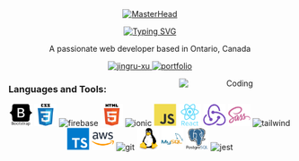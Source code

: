 <div align="center">
  <a href="https://www.jingruxu-web.com/">
    <img src="https://user-images.githubusercontent.com/101676244/222606774-3a4c4d94-78b0-4cf8-9409-505ca595b613.png" alt="MasterHead">
  </a>
</div>

<div align="center">

[![Typing SVG](https://readme-typing-svg.demolab.com?font=Roboto+Mono&duration=3000&pause=1000&width=435&lines=Hi+%F0%9F%91%8B%2C+I'm+Jingru+Xu%2C+welcome+here)](https://git.io/typing-svg)

  <p>A passionate web developer based in Ontario, Canada</p>
</div>


<p align="center">
  <a href="https://linkedin.com/in/jingru-xu" target="blank">
    <img src="https://raw.githubusercontent.com/rahuldkjain/github-profile-readme-generator/master/src/images/icons/Social/linked-in-alt.svg" alt="jingru-xu" height="30" width="40" />
  </a>
  <a href="https://www.jingruxu-web.com/" target="_blank">
    <img src="https://img.shields.io/badge/my_portfolio-000?style=for-the-badge&logo=ko-fi&logoColor=white" alt="portfolio" />
  </a>
</p>

<div align="center">
  <img align="right" alt="Coding" width="200" src="https://media.tenor.com/DimzPZMypFcAAAAd/laptop.gif">
</div>

<h3>Languages and Tools:</h3>
<p align="center">
  <img src="https://raw.githubusercontent.com/devicons/devicon/master/icons/bootstrap/bootstrap-plain-wordmark.svg" alt="bootstrap" width="40" height="40"/>
  <img src="https://raw.githubusercontent.com/devicons/devicon/master/icons/css3/css3-original-wordmark.svg" alt="css3" width="40" height="40"/>
  <img src="https://www.vectorlogo.zone/logos/firebase/firebase-icon.svg" alt="firebase" width="40" height="40"/>
  <img src="https://raw.githubusercontent.com/devicons/devicon/master/icons/html5/html5-original-wordmark.svg" alt="html5" width="40" height="40"/>
  <img src="https://upload.wikimedia.org/wikipedia/commons/d/d1/Ionic_Logo.svg" alt="ionic" width="40" height="40"/>
  <img src="https://raw.githubusercontent.com/devicons/devicon/master/icons/javascript/javascript-original.svg" alt="javascript" width="40" height="40"/>
  <img src="https://raw.githubusercontent.com/devicons/devicon/master/icons/react/react-original-wordmark.svg" alt="react" width="40" height="40"/>
  <img src="https://raw.githubusercontent.com/devicons/devicon/master/icons/redux/redux-original.svg" alt="redux" width="40" height="40"/>
  <img src="https://raw.githubusercontent.com/devicons/devicon/master/icons/sass/sass-original.svg" alt="sass" width="40" height="40"/>
  <img src="https://www.vectorlogo.zone/logos/tailwindcss/tailwindcss-icon.svg" alt="tailwind" width="40" height="40"/>
  <img src="https://raw.githubusercontent.com/devicons/devicon/master/icons/typescript/typescript-original.svg" alt="typescript" width="40" height="40"/>
  <img src="https://raw.githubusercontent.com/devicons/devicon/master/icons/amazonwebservices/amazonwebservices-original-wordmark.svg" alt="aws" width="40" height="40"/>
  <img src="https://www.vectorlogo.zone/logos/git-scm/git-scm-icon.svg" alt="git" width="40" height="40"/>
  <img src="https://raw.githubusercontent.com/devicons/devicon/master/icons/linux/linux-original.svg" alt="linux" width="40" height="40"/>
  <img src="https://raw.githubusercontent.com/devicons/devicon/master/icons/mysql/mysql-original-wordmark.svg" alt="mysql" width="40" height="40"/>
  <img src="https://raw.githubusercontent.com/devicons/devicon/master/icons/postgresql/postgresql-original-wordmark.svg" alt="postgresql" width="40" height="40"/>
  <img src="https://www.vectorlogo.zone/logos/jestjsio/jestjsio-icon.svg" alt="jest" width="40" height="40"/>
</p>
